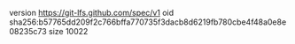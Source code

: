 version https://git-lfs.github.com/spec/v1
oid sha256:b57765dd209f2c766bffa770735f3dacb8d6219fb780cbe4f48a0e8e08235c73
size 10022
